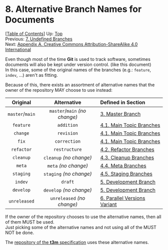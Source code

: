 # 8. Alternative Branch Names for Documents #

\[[Table of Contents](index.md#table-of-contents)\]
Up: [Top](index.md)  
Previous: [7. Undefined Branches](undefined-branches.md)  
Next: [Appendix A. Creative Commons Attribution-ShareAlike 4.0 International](cc-by-sa-4.0.md)

Even though most of the time **Git** is used to track software, sometimes documents will also be kept under
version control. (like this document)  
In this case, some of the original names of the branches (e.g.: `feature`, `indev`, ...) aren't as fitting.

Because of this, there exists an assortment of alternative names that the owner of the repository MAY choose to use
instead:

|    Original     |          Alternative          | Defined in Section                                                         |
| :-------------: | :---------------------------: | :------------------------------------------------------------------------- |
| `master`/`main` | `master`/`main` _(no change)_ | [3. Master Branch](master-branch.md)                                       |
|    `feature`    |          `addition`           | [4.1. Main Topic Branches](topic-branches/main-topics.md#feature-branches) |
|    `change`     |          `revision`           | [4.1. Main Topic Branches](topic-branches/main-topics.md#change-branches)  |
|      `fix`      |         `correction`          | [4.1. Main Topic Branches](topic-branches/main-topics.md#fix-branches)     |
|   `refactor`    |         `restructure`         | [4.2. Refactor Branches](topic-branches/refactor.md)                       |
|    `cleanup`    |    `cleanup` _(no change)_    | [4.3. Cleanup Branches](topic-branches/cleanup.md)                         |
|     `meta`      |     `meta` _(no change)_      | [4.4. Meta Branches](topic-branches/meta.md)                               |
|    `staging`    |    `staging` _(no change)_    | [4.5. Staging Branches](topic-branches/staging.md)                         |
|     `indev`     |            `draft`            | [5. Development Branch](development-branch.md)                             |
|    `develop`    |    `develop` _(no change)_    | [5. Development Branch](development-branch.md)                             |
|  `unreleased`   |  `unreleased` _(no change)_   | [6. Parallel Versions Variant](parallel-versions-variant.md)               |

If the owner of the repository chooses to use the alternative names, then all of them MUST be used.  
Just picking some of the alternative names and not using all of the MUST NOT be done.

The [repository of the **t3m** specification] uses these alternative names.

[repository of the **t3m** specification]: https://github.com/mfederczuk/t3m
